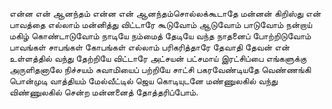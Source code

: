 
என்ன என் ஆனந்தம் என்ன என் ஆனந்தம்சொல்லக்கூடாதே
மன்னன் கிறிஸ்து என் பாவத்தை எல்லாம்
மன்னித்து விட்டாரே
கூடுவோம் ஆடுவோம் பாடுவோம் நன்றாய்
மகிழ் கொண்டாடுவோம்
நாடியே நம்மைத் தேடியே வந்த
நாதனைப் போற்றிடுவோம்
பாவங்கள் சாபங்கள் கோபங்கள் எல்லாம்
பரிகரித்தாரே
தேவாதி தேவன் என் உள்ளத்தில் வந்து
தேற்றியே விட்டாரே
அட்சயன் பட்சமாய் இரட்சிப்பை எங்களுக்கு
அருளிதனாலே
நிச்சயம் சுவாமியைப் பற்றியே சாட்சி
பகரவேண்டியதே
வெண்ணங்கி பொன்முடி வாத்தியம் மேல்வீட்டில்
ஜெய கொடியுடனே
மண்ணுலகில் வந்து விண்ணுலகில் சென்ற
மன்னனைத் தோத்தரிப்போம்.


